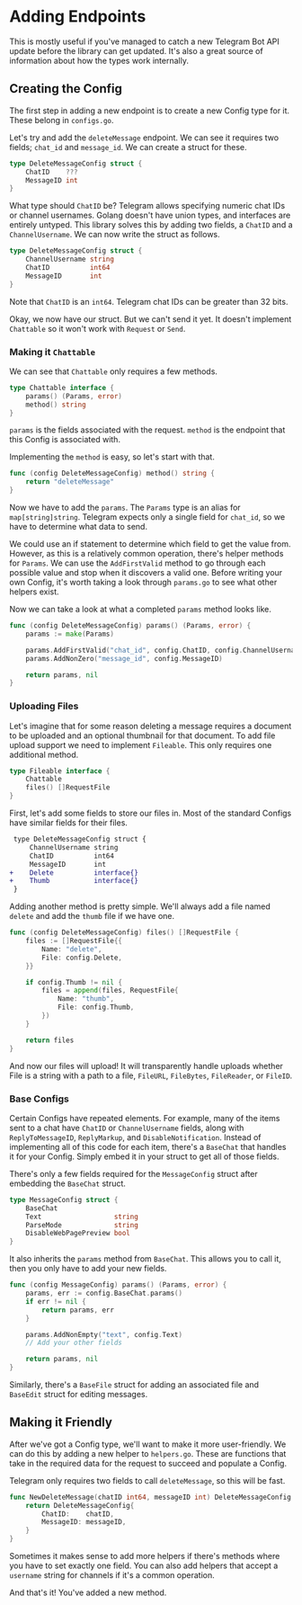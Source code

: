 # Adding Endpoints

This is mostly useful if you've managed to catch a new Telegram Bot API update
before the library can get updated. It's also a great source of information
about how the types work internally.

## Creating the Config

The first step in adding a new endpoint is to create a new Config type for it.
These belong in `configs.go`.

Let's try and add the `deleteMessage` endpoint. We can see it requires two
fields; `chat_id` and `message_id`. We can create a struct for these.

```go
type DeleteMessageConfig struct {
	ChatID    ???
	MessageID int
}
```

What type should `ChatID` be? Telegram allows specifying numeric chat IDs or channel usernames. Golang doesn't have union types, and interfaces are entirely
untyped. This library solves this by adding two fields, a `ChatID` and a
`ChannelUsername`. We can now write the struct as follows.

```go
type DeleteMessageConfig struct {
	ChannelUsername string
	ChatID          int64
	MessageID       int
}
```

Note that `ChatID` is an `int64`. Telegram chat IDs can be greater than 32 bits.

Okay, we now have our struct. But we can't send it yet. It doesn't implement
`Chattable` so it won't work with `Request` or `Send`.

### Making it `Chattable`

We can see that `Chattable` only requires a few methods.

```go
type Chattable interface {
	params() (Params, error)
	method() string
}
```

`params` is the fields associated with the request. `method` is the endpoint
that this Config is associated with.

Implementing the `method` is easy, so let's start with that.

```go
func (config DeleteMessageConfig) method() string {
	return "deleteMessage"
}
```

Now we have to add the `params`. The `Params` type is an alias for
`map[string]string`. Telegram expects only a single field for `chat_id`, so we
have to determine what data to send.

We could use an if statement to determine which field to get the value from.
However, as this is a relatively common operation, there's helper methods for
`Params`. We can use the `AddFirstValid` method to go through each possible
value and stop when it discovers a valid one. Before writing your own Config,
it's worth taking a look through `params.go` to see what other helpers exist.

Now we can take a look at what a completed `params` method looks like.

```go
func (config DeleteMessageConfig) params() (Params, error) {
	params := make(Params)

	params.AddFirstValid("chat_id", config.ChatID, config.ChannelUsername)
	params.AddNonZero("message_id", config.MessageID)

	return params, nil
}
```

### Uploading Files

Let's imagine that for some reason deleting a message requires a document to be
uploaded and an optional thumbnail for that document. To add file upload
support we need to implement `Fileable`. This only requires one additional
method.

```go
type Fileable interface {
	Chattable
	files() []RequestFile
}
```

First, let's add some fields to store our files in. Most of the standard Configs
have similar fields for their files.

```diff
 type DeleteMessageConfig struct {
     ChannelUsername string
     ChatID          int64
     MessageID       int
+    Delete          interface{}
+    Thumb           interface{}
 }
```

Adding another method is pretty simple. We'll always add a file named `delete`
and add the `thumb` file if we have one.

```go
func (config DeleteMessageConfig) files() []RequestFile {
	files := []RequestFile{{
		Name: "delete",
		File: config.Delete,
	}}

	if config.Thumb != nil {
		files = append(files, RequestFile{
			Name: "thumb",
			File: config.Thumb,
		})
	}

	return files
}
```

And now our files will upload! It will transparently handle uploads whether File is a string with a path to a file, `FileURL`, `FileBytes`, `FileReader`, or `FileID`.

### Base Configs

Certain Configs have repeated elements. For example, many of the items sent to a
chat have `ChatID` or `ChannelUsername` fields, along with `ReplyToMessageID`,
`ReplyMarkup`, and `DisableNotification`. Instead of implementing all of this
code for each item, there's a `BaseChat` that handles it for your Config.
Simply embed it in your struct to get all of those fields.

There's only a few fields required for the `MessageConfig` struct after
embedding the `BaseChat` struct.

```go
type MessageConfig struct {
	BaseChat
	Text                  string
	ParseMode             string
	DisableWebPagePreview bool
}
```

It also inherits the `params` method from `BaseChat`. This allows you to call
it, then you only have to add your new fields.

```go
func (config MessageConfig) params() (Params, error) {
	params, err := config.BaseChat.params()
	if err != nil {
		return params, err
	}

	params.AddNonEmpty("text", config.Text)
	// Add your other fields

	return params, nil
}
```

Similarly, there's a `BaseFile` struct for adding an associated file and
`BaseEdit` struct for editing messages.

## Making it Friendly

After we've got a Config type, we'll want to make it more user-friendly. We can
do this by adding a new helper to `helpers.go`. These are functions that take
in the required data for the request to succeed and populate a Config.

Telegram only requires two fields to call `deleteMessage`, so this will be fast.

```go
func NewDeleteMessage(chatID int64, messageID int) DeleteMessageConfig {
	return DeleteMessageConfig{
		ChatID:    chatID,
		MessageID: messageID,
	}
}
```

Sometimes it makes sense to add more helpers if there's methods where you have
to set exactly one field. You can also add helpers that accept a `username`
string for channels if it's a common operation.

And that's it! You've added a new method.
